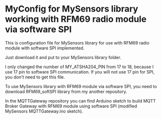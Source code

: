 MyConfig for MySensors library working with RFM69 radio module via software SPI
===============================================================================

This is configuration file for MySensors library for use with RFM69 radio module with software SPI implemented.

Just download it and put to your MySensors library folder.

I only changed the number of MY_ATSHA204_PIN from 17 to 18, because I use 17 pin to software SPI communication. If you will not use 17 pin for SPI, you don't need to get this file.

To use MySensors library with RFM69 module via software SPI, you need to download RFM69_softSPI library from my another repository.

In the MQTTGateway repository you can find Arduino sketch to build MQTT Broker Gateway with RFM69 module using software SPI (modified MySensors MQTTGateway.ino sketch).